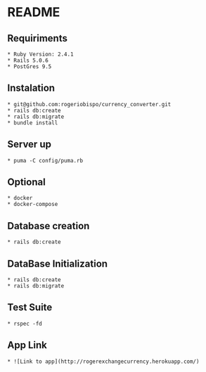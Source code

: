 # README
## Requiriments
    * Ruby Version: 2.4.1
    * Rails 5.0.6
    * PostGres 9.5

## Instalation
    * git@github.com:rogeriobispo/currency_converter.git
    * rails db:create
    * rails db:migrate
    * bundle install

## Server up
    * puma -C config/puma.rb

## Optional
    * docker
    * docker-compose

## Database creation
    * rails db:create

## DataBase Initialization
    * rails db:create
    * rails db:migrate

## Test Suite
    * rspec -fd

## App Link
    * ![Link to app](http://rogerexchangecurrency.herokuapp.com/)

